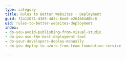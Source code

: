 ```yaml
---
type: category
title: Rules to Better Websites - Deployment
guid: f2a12031-d385-4d3c-8ee6-e264664d8bc8
uid: rules-to-better-websites-deployment
index:
- do-you-avoid-publishing-from-visual-studio
- do-you-use-the-best-deployment-tool
- do-your-developers-deploy-manually
- do-you-deploy-to-azure-from-team-foundation-service

---
```

 

